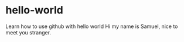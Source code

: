 # hello-world
Learn how to use github with hello world
Hi my name is Samuel, nice to meet you stranger.
